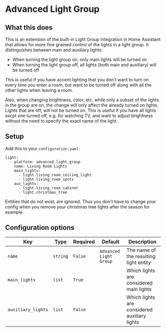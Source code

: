 # Advanced Light Group

## What this does
This is an extension of the built-in Light Group integration in Home Assistant that allows for more fine grained control of the lights in a light group.
It distinguishes between main and auxiliary lights:
- When turning the light group on, only main lights will be turned on
- When turning the light group off, all lights (both main and auxiliary) will be turned off

This is useful if you have accent lighting that you don't want to turn on every time you enter a room, but want to be turned off along with all the other lights when leaving a room.

Also, when changing brightness, color, etc. while only a subset of the lights in the group are on, the change will only affect the already turned on lights. Lights that are off, will not be turned on.
This is useful if you have all lights excpt one turned off, e.g. for watching TV, and want to adjust brightness without the need to specify the exact name of the light.

## Setup

Add this to your `configuration.yaml`:
```
light:
  - platform: advanced_light_group
    name: Living Room Lights
    main_lights:
      - light.living_room_ceiling_light
      - light.living_room_spots
    aux_lights:
      - light.living_room_cabinet
      - light.christmas_tree
```

Entities that do not exist, are ignored. Thus you don't have to change your config when you remove your christmas tree lights after the season for example.

## Configuration options

Key | Type | Required | Default | Description
-- | -- | -- | -- | --
`name` | `string` | `False` | `Advanced Light Group` | The name of the resulting light entity
`main_lights` | `list` | `True` |  | Which lights are considered main lights
`auxiliary_lights` | `list` | `False` |  | Which lights are considered auxiliary lights
